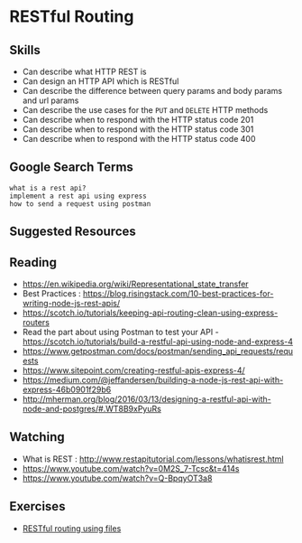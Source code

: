 # RESTful Routing

## Skills

- Can describe what HTTP REST is
- Can design an HTTP API which is RESTful
- Can describe the difference between query params and body params and url params
- Can describe the use cases for the `PUT` and `DELETE` HTTP methods
- Can describe when to respond with the HTTP status code 201
- Can describe when to respond with the HTTP status code 301
- Can describe when to respond with the HTTP status code 400

## Google Search Terms
```
what is a rest api?
implement a rest api using express
how to send a request using postman
```

## Suggested Resources

## Reading

- https://en.wikipedia.org/wiki/Representational_state_transfer
- Best Practices : https://blog.risingstack.com/10-best-practices-for-writing-node-js-rest-apis/
- https://scotch.io/tutorials/keeping-api-routing-clean-using-express-routers
- Read the part about using Postman to test your API - https://scotch.io/tutorials/build-a-restful-api-using-node-and-express-4
- https://www.getpostman.com/docs/postman/sending_api_requests/requests
- https://www.sitepoint.com/creating-restful-apis-express-4/
- https://medium.com/@jeffandersen/building-a-node-js-rest-api-with-express-46b0901f29b6
- http://mherman.org/blog/2016/03/13/designing-a-restful-api-with-node-and-postgres/#.WT8B9xPyuRs

## Watching
- What is REST : http://www.restapitutorial.com/lessons/whatisrest.html
- https://www.youtube.com/watch?v=0M2S_7-Tcsc&t=414s
- https://www.youtube.com/watch?v=Q-BpqyOT3a8

## Exercises

- [RESTful routing using files](./exercises/RESTful-routing-using-files.md)

